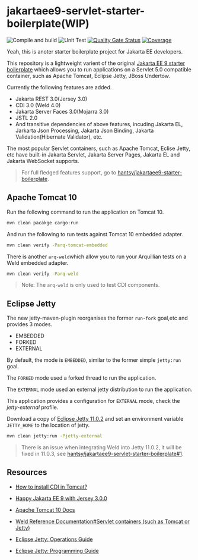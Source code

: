 # jakartaee9-servlet-starter-boilerplate(WIP)

![Compile and build](https://github.com/hantsy/jakartaee9-servlet-starter-boilerplate/workflows/Build/badge.svg)
![Unit Test](https://github.com/hantsy/jakartaee9-servlet-starter-boilerplate/workflows/test/badge.svg)
[![Quality Gate Status](https://sonarcloud.io/api/project_badges/measure?project=hantsy_jakartaee9-servlet-starter-boilerplate&metric=alert_status)](https://sonarcloud.io/dashboard?id=hantsy_jakartaee9-servlet-starter-boilerplate)
[![Coverage](https://sonarcloud.io/api/project_badges/measure?project=hantsy_jakartaee9-servlet-starter-boilerplate&metric=coverage)](https://sonarcloud.io/dashboard?id=hantsy_jakartaee9-servlet-starter-boilerplate)

Yeah, this is anoter starter boilerplate project for Jakarta EE developers.

This repository is a lightweight varient of the original [Jakarta EE 9 starter boilerplate](https://github.com/hantsy/jakartaee9-starter-boilerplate) which allows you to run applications on a Servlet 5.0 compatible container, such as Apache Tomcat, Eclipse Jetty, JBoss Undertow.

Currently the following features are added.

* Jakarta REST 3.0(Jersey 3.0)
* CDI 3.0 (Weld 4.0)
* Jakarta Server Faces 3.0(Mojarra 3.0)
* JSTL 2.0
* And transitive dependencies of above features, incuding Jakarta EL, Jarkarta Json Processing, Jakarta Json Binding, Jakarta Validation(Hibernate Validator), etc.

The most popular Servlet containers, such as Apache Tomcat, Eclise Jetty, etc have built-in Jakarta Servlet, Jakarta Server Pages, Jakarta EL and Jakarta WebSocket supports.

> For full fledged features support, go to [hantsy/jakartaee9-starter-boilerplate](https://github.com/hantsy/jakartaee9-starter-boilerplate).

## Apache Tomcat 10

Run the following command to run the application on Tomcat 10.

```bash
mvn clean pacakge cargo:run
```

And run the following to run tests against Tomcat 10 embedded adapter.

```bash 
mvn clean verify -Parq-tomcat-embedded
```

There is another `arq-weld`which allow you to run your Arquillian tests on a Weld embedded adapter.

```bash 
mvn clean verify -Parq-weld
```

> Note: The `arq-weld` is only used to test CDI components.

## Eclipse Jetty 

The new jetty-maven-plugin reorganises the former `run-fork` goal,etc and provides 3 modes.

* EMBEDDED
* FORKED
* EXTERNAL

By default, the mode is `EMBEDDED`, similar to the former simple `jetty:run` goal.

The `FORKED` mode used a forked thread to run the application.

The `EXTERNAL` mode used an external jetty distribution to run the application.

This application provides a configuration for `EXTERNAL` mode, check the *jetty-external* profile.

Download a copy of [Eclipse Jetty 11.0.2](https://www.eclipse.org/jetty) and set an environment variable `JETTY_HOME` to the location of jetty.
```bash
mvn clean jetty:run -Pjetty-external
```

> There is an issue when integrating Weld into Jetty 11.0.2, it will be fixed in 11.0.3, see [hantsy/jakartaee9-servlet-starter-boilerplate#1](https://github.com/hantsy/jakartaee9-servlet-starter-boilerplate/issues/1).

## Resources

* [How to install CDI in Tomcat?](https://balusc.omnifaces.org/2013/10/how-to-install-cdi-in-tomcat.html)

* [Happy Jakarta EE 9 with Jersey 3.0.0](http://blog.supol.cz/?p=235)

* [Apache Tomcat 10 Docs](https://tomcat.apache.org/tomcat-10.0-doc)

* [Weld Reference Documentation#Servlet containers (such as Tomcat or Jetty)](https://docs.jboss.org/weld/reference/latest/en-US/html/environments.html#weld-servlet)

* [Eclipse Jetty: Operations Guide](https://www.eclipse.org/jetty/documentation/jetty-11/operations-guide/index.html)

* [Eclipse Jetty: Programming Guide](http://www.eclipse.org/jetty/documentation/jetty-11/programming-guide/index.html)

  

